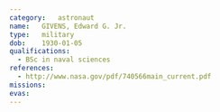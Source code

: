 ```yaml
---
category:	astronaut
name:	GIVENS, Edward G. Jr.
type:	military
dob:	1930-01-05
qualifications:
  - BSc in naval sciences
references:
  - http://www.nasa.gov/pdf/740566main_current.pdf
missions:
evas:
---
```

